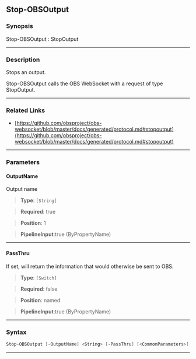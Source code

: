 Stop-OBSOutput
--------------
### Synopsis
Stop-OBSOutput : StopOutput

---
### Description

Stops an output.


Stop-OBSOutput calls the OBS WebSocket with a request of type StopOutput.

---
### Related Links
* [https://github.com/obsproject/obs-websocket/blob/master/docs/generated/protocol.md#stopoutput](https://github.com/obsproject/obs-websocket/blob/master/docs/generated/protocol.md#stopoutput)



---
### Parameters
#### **OutputName**

Output name



> **Type**: ```[String]```

> **Required**: true

> **Position**: 1

> **PipelineInput**:true (ByPropertyName)



---
#### **PassThru**

If set, will return the information that would otherwise be sent to OBS.



> **Type**: ```[Switch]```

> **Required**: false

> **Position**: named

> **PipelineInput**:true (ByPropertyName)



---
### Syntax
```PowerShell
Stop-OBSOutput [-OutputName] <String> [-PassThru] [<CommonParameters>]
```
---

